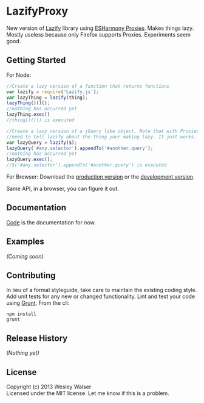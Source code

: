 # LazifyProxy
New version of [Lazify][lazify] library using [ESHarmony Proxies][proxies].
Makes things lazy. Mostly useless because only Firefox supports Proxies. Experiments seem good.

[lazify]: https://github.com/wwalser/lazify
[proxies]: http://wiki.ecmascript.org/doku.php?id=harmony:direct_proxies
## Getting Started
For Node:
```javascript
//Create a lazy version of a function that returns functions
var lazify = require('Lazify.js');
var lazyThing = lazify(thing);
lazyThing()()();
//nothing has occurred yet
lazyThing.exec()
//thing()()() is executed

//Create a lazy version of a jQuery like object. Note that with Proxies you don't
//need to tell lazify about the thing your making lazy. It just works.
var lazyQuery = lazify($);
lazyQuery('#any.selector').appendTo('#another.query');
//nothing has occurred yet
lazyQuery.exec();
//$('#any.selector').appendTo('#another.query') is executed
```

For Browser:
Download the [production version][min] or the [development version][max].

[min]: https://raw.github.com/wwalser/lazify-proxy/master/dist/LazifyProxy.min.js
[max]: https://raw.github.com/wwalser/lazify-proxy/master/dist/LazifyProxy.js
Same API, in a browser, you can figure it out.

## Documentation
[Code][code] is the documentation for now.

[code]: https://github.com/wwalser/lazify-proxy/blob/master/lib/LazifyProxy.js

## Examples
_(Coming soon)_

## Contributing
In lieu of a formal styleguide, take care to maintain the existing coding style. Add unit tests for any new or changed functionality. Lint and test your code using [Grunt](http://gruntjs.com/).
From the cli:
```
npm install
grunt
```

## Release History
_(Nothing yet)_

## License
Copyright (c) 2013 Wesley Walser  
Licensed under the MIT license. Let me know if this is a problem.
